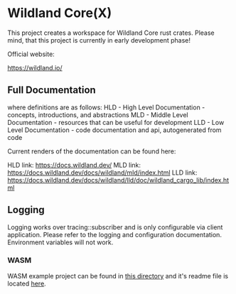 # Wildland Core(X)

This project creates a workspace for Wildland Core rust crates.
Please mind, that this project is currently in early development phase!

Official website:

<https://wildland.io/>

## Full Documentation

where definitions are as follows:
HLD - High Level Documentation - concepts, introductions, and abstractions
MLD - Middle Level Documentation - resources that can be useful for development
LLD - Low Level Documentation - code documentation and api, autogenerated from code

Current renders of the documentation can be found here:

HLD link: <https://docs.wildland.dev/>
MLD link: <https://docs.wildland.dev/docs/wildland/mld/index.html>
LLD link: <https://docs.wildland.dev/docs/wildland/lld/doc/wildland_cargo_lib/index.html>

## Logging

Logging works over tracing::subscriber and is only configurable via client
application. Please refer to the logging and configuration documentation.
Environment variables will not work.

### WASM

WASM example project can be found in [this directory](./tests/ffi/wasm/) and it's readme file is located [here](./tests/ffi/wasm/README.md).
